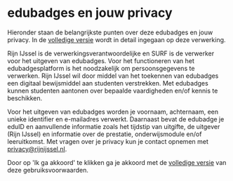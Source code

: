 # edubadges en jouw privacy

Hieronder staan de belangrijkste punten over deze edubadges en jouw privacy. In de [volledige versie](https://raw.githubusercontent.com/edubadges/privacy/master/mbo/rijn-ijssel/edubadges-formal-text-nl.md) wordt in detail ingegaan op deze verwerking.

Rijn IJssel is de verwerkingsverantwoordelijke en SURF is de verwerker voor het uitgeven van edubadges. Voor het functioneren van het edubadgesplatform is het noodzakelijk om persoonsgegevens te verwerken. Rijn IJssel wil door middel van het toekennen van edubadges een digitaal bewijsmiddel aan studenten verstrekken. Met edubadges kunnen studenten aantonen over bepaalde vaardigheden en/of kennis te beschikken.

Voor het uitgeven van edubadges worden je voornaam, achternaam, een unieke identifier en e-mailadres verwerkt. Daarnaast bevat de edubadge je eduID en aanvullende informatie zoals het tijdstip van uitgifte, de uitgever (Rijn IJssel) en informatie over de prestatie, onderwijsmodule en/of leeruitkomst. Met vragen over je privacy kun je contact opnemen met [privacy@rijnijssel.nl](mailto:privacy@rijnijssel.nl).

Door op 'Ik ga akkoord' te klikken ga je akkoord met de [volledige versie](https://raw.githubusercontent.com/edubadges/privacy/master/mbo/rijn-ijssel/edubadges-formal-text-nl.md) van deze gebruiksvoorwaarden.
